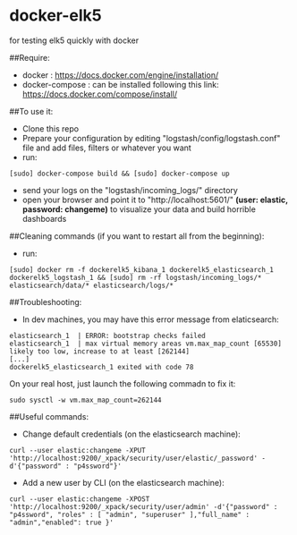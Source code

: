 # docker-elk5
for testing elk5 quickly with docker

##Require:
- docker : https://docs.docker.com/engine/installation/
- docker-compose : can be installed following this link: https://docs.docker.com/compose/install/

##To use it:

- Clone this repo
- Prepare your configuration by editing "logstash/config/logstash.conf" file and add files, filters or whatever you want
- run: 
```
[sudo] docker-compose build && [sudo] docker-compose up
```
- send your logs on the "logstash/incoming_logs/" directory
- open your browser and point it to "http://localhost:5601/" **(user: elastic, password: changeme)** to visualize your data and build horrible dashboards

##Cleaning commands (if you want to restart all from the beginning):
- run: 
```
[sudo] docker rm -f dockerelk5_kibana_1 dockerelk5_elasticsearch_1 dockerelk5_logstash_1 && [sudo] rm -rf logstash/incoming_logs/* elasticsearch/data/* elasticsearch/logs/* 
```

##Troubleshooting:
- In dev machines, you may have this error message from elaticsearch:

```
elasticsearch_1  | ERROR: bootstrap checks failed
elasticsearch_1  | max virtual memory areas vm.max_map_count [65530] likely too low, increase to at least [262144]
[...]
dockerelk5_elasticsearch_1 exited with code 78
```


On your real host, just launch the following commadn to fix it:

```
sudo sysctl -w vm.max_map_count=262144
```

##Useful commands:
- Change default credentials (on the elasticsearch machine):

```
curl --user elastic:changeme -XPUT 'http://localhost:9200/_xpack/security/user/elastic/_password' -d'{"password" : "p4ssword"}'
```
- Add a new user by CLI (on the elasticsearch machine):

```
curl --user elastic:changeme -XPOST 'http://localhost:9200/_xpack/security/user/admin' -d'{"password" : "p4ssword", "roles" : [ "admin", "superuser" ],"full_name" : "admin","enabled": true }'
```
